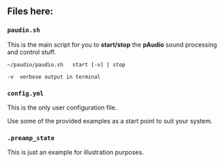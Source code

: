 ## Files here:

### `paudio.sh`

This is the main script for you to **start/stop** the **pAudio** sound processing and control stuff.

    ~/paudio/paudio.sh   start [-v] | stop

    -v  verbose output in terminal

### `config.yml`

This is the only user configuration file. 

Use some of the provided examples as a start point to suit your system.

### `.preamp_state`

This is just an example for illustration purposes.
